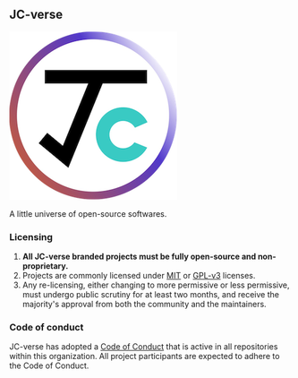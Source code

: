 ## JC-verse

![jc-verse logo](/logo.png)

A little universe of open-source softwares.

### Licensing

1. **All JC-verse branded projects must be fully open-source and non-proprietary.** 
2. Projects are commonly licensed under [MIT](https://opensource.org/licenses/MIT) or [GPL-v3](https://www.gnu.org/licenses/gpl-3.0.en.html) licenses.
3. Any re-licensing, either changing to more permissive or less permissive, must undergo public scrutiny for at least two months, and receive the majority's approval from both the community and the maintainers.

### Code of conduct

JC-verse has adopted a [Code of Conduct](../CODE_OF_CONDUCT.md) that is active in all repositories within this organization. All project participants are expected to adhere to the Code of Conduct.
